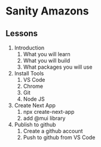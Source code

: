 # Sanity Amazons

## Lessons

1. Introduction
   1. What you will learn
   2. What you will build
   3. What packages you will use
2. Install Tools
   1. VS Code
   2. Chrome
   3. Git
   4. Node JS
3. Create Next App
   1. npx create-next-app
   2. add @mui library
4. Publish to github
   1. Create a github account
   2. Push to github from VS Code